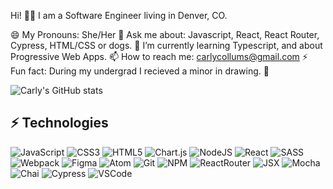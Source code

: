 Hi! 👋🏻
I am a Software Engineer living in Denver, CO.

😄 My Pronouns: She/Her
💬 Ask me about: Javascript, React, React Router, Cypress, HTML/CSS or dogs.
🌱 I’m currently learning Typescript, and about Progressive Web Apps.
📫 How to reach me: carlycollums@gmail.com
⚡ Fun fact: During my undergrad I recieved a minor in drawing. 🎨

![Carly's GitHub stats](https://github-readme-stats.vercel.app/api?username=ccollums&show_icons=true&theme=nightowl)

## ⚡️ Technologies 

![JavaScript](https://img.shields.io/badge/javascript-%23323330.svg?style=for-the-badge&logo=javascript&logoColor=%23F7DF1E)
![CSS3](https://img.shields.io/badge/css3-%231572B6.svg?style=for-the-badge&logo=css3&logoColor=white)
![HTML5](https://img.shields.io/badge/html5-%23E34F26.svg?style=for-the-badge&logo=html5&logoColor=white)
![Chart.js](https://img.shields.io/badge/chart.js-F5788D.svg?style=for-the-badge&logo=chart.js&logoColor=white)
![NodeJS](https://img.shields.io/badge/node.js-6DA55F?style=for-the-badge&logo=node.js&logoColor=white)
![React](https://img.shields.io/badge/react-%2320232a.svg?style=for-the-badge&logo=react&logoColor=%2361DAFB)
![SASS](https://img.shields.io/badge/SASS-hotpink.svg?style=for-the-badge&logo=SASS&logoColor=white)
![Webpack](https://img.shields.io/badge/webpack-%238DD6F9.svg?style=for-the-badge&logo=webpack&logoColor=black)
![Figma](https://img.shields.io/badge/figma-%23F24E1E.svg?style=for-the-badge&logo=figma&logoColor=white)
![Atom](https://img.shields.io/badge/Atom-%2366595C.svg?style=for-the-badge&logo=atom&logoColor=white)
![Git](https://img.shields.io/badge/git-%23F05033.svg?style=for-the-badge&logo=git&logoColor=white)
![NPM](https://img.shields.io/badge/NPM-%23000000.svg?style=for-the-badge&logo=npm&logoColor=white)
![ReactRouter](https://img.shields.io/badge/-React%20Router-211f20?logo=react-router&logoColor=61DAFB&style=for-the-badge)
![JSX](https://img.shields.io/badge/-jsx-302f2f?logo=javascript&logoColor=9428cb&style=for-the-badge)
![Mocha](https://img.shields.io/badge/-mocha-8D6748?logo=mocha&logoColor=white&style=for-the-badge)
![Chai](https://img.shields.io/badge/-chai-F7EFDF?logo=chai&logoColor=A30701&style=for-the-badge)
![Cypress](https://img.shields.io/badge/-cypress-black?logo=cypress&logoColor=white&style=for-the-badge)
![VSCode](https://img.shields.io/badge/-VSCode-2C2C32?logo=visual-studio-code&logoColor=007ACC&style=for-the-badge)

